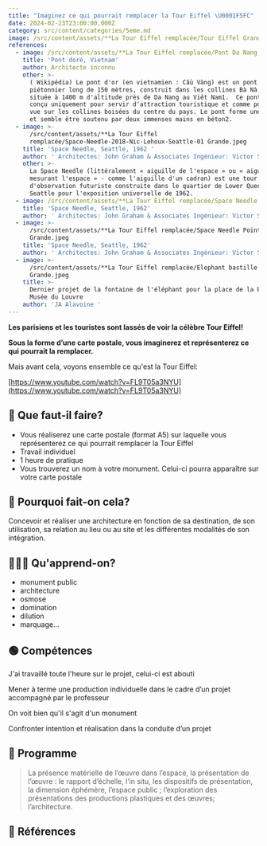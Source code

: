 ```yaml
---
title: "Imaginez ce qui pourrait remplacer la Tour Eiffel \U0001F5FC"
date: 2024-02-23T23:00:00.000Z
category: src/content/categories/5eme.md
image: /src/content/assets/**La Tour Eiffel remplacée/Tour Eiffel Grande.jpeg
references:
  - image: /src/content/assets/**La Tour Eiffel remplacée/Pont Da Nang Grande.jpeg
    title: 'Pont doré, Vietnam'
    author: Architecte inconnu
    other: >-
      ( Wikipédia) Le pont d'or (en vietnamien : Cầu Vàng) est un pont
      piétonnier long de 150 mètres, construit dans les collines Bà Nà (en),
      située à 1400 m d'altitude près de Da Nang au Viêt Nam1.  Ce pont a été
      conçu uniquement pour servir d'attraction touristique et comme point de
      vue sur les collines boisées du centre du pays. Le pont forme une boucle,
      et semble être soutenu par deux immenses mains en béton2.
  - image: >-
      /src/content/assets/**La Tour Eiffel
      remplacée/Space-Needle-2018-Nic-Lehoux-Seattle-01 Grande.jpeg
    title: 'Space Needle, Seattle, 1962 '
    author: ' Architectes: John Graham & Associates Ingénieur: Victor Steinbrueck'
    other: >-
      La Space Needle (littéralement « aiguille de l'espace » ou « aiguille
      mesurant l'espace » - comme l'aiguille d'un cadran) est une tour
      d'observation futuriste construite dans le quartier de Lower Queen Anne à
      Seattle pour l'exposition universelle de 1962.
  - image: /src/content/assets/**La Tour Eiffel remplacée/Space Needle Grande.jpeg
    title: 'Space Needle, Seattle, 1962'
    author: ' Architectes: John Graham & Associates Ingénieur: Victor Steinbrueck'
  - image: >-
      /src/content/assets/**La Tour Eiffel remplacée/Space Needle Point of view
      Grande.jpeg
    title: 'Space Needle, Seattle, 1962'
    author: ' Architectes: John Graham & Associates Ingénieur: Victor Steinbrueck'
  - image: >-
      /src/content/assets/**La Tour Eiffel remplacée/Elephant bastille
      Grande.jpeg
    title: >-
      Dernier projet de la fontaine de l'éléphant pour la place de la Bastille,
      Musée du Louvre
    author: 'JA Alavoine '
---
```


**Les parisiens et les touristes sont lassés de voir la célèbre Tour Eiffel!**

**Sous la forme d’une carte postale, vous imaginerez et représenterez ce qui pourrait la remplacer.**

Mais avant cela, voyons ensemble ce qu'est la Tour Eiffel:

[https://www.youtube.com/watch?v=FL9T05a3NYU](https://www.youtube.com/watch?v=FL9T05a3NYU)

## 🔎 Que faut-il faire?

* Vous réaliserez une carte postale (format A5) sur laquelle vous représenterez ce qui pourrait remplacer la Tour Eiffel
* Travail individuel
* 1 heure de pratique
* Vous trouverez un nom à votre monument. Celui-ci pourra apparaître sur votre carte postale

## 🧐 Pourquoi fait-on cela?

Concevoir et réaliser une architecture en fonction de sa destination, de son utilisation, sa relation au lieu ou au site et les différentes modalités de son intégration.

## 👩🏼‍🏫 Qu'apprend-on?

* monument public
* architecture
* osmose
* domination
* dilution
* marquage...

## 🟢 Compétences

J'ai travaillé toute l'heure sur le projet, celui-ci est abouti

Mener à terme une production individuelle dans le cadre d’un projet accompagné par le professeur

On voit bien qu'il s'agit d'un monument

Confronter intention et réalisation dans la conduite d’un projet

## 📘 Programme

> La présence matérielle de l’œuvre dans l’espace, la présentation de l’œuvre : le rapport d’échelle, l’in situ, les dispositifs de présentation, la dimension éphémère, l’espace public ; l’exploration des présentations des productions plastiques et des œuvres; l’architecture.

## 👀 Références

